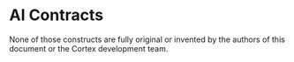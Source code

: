 # AI Contracts



None of those constructs are fully original or invented by the authors of this document or the Cortex development team. 

